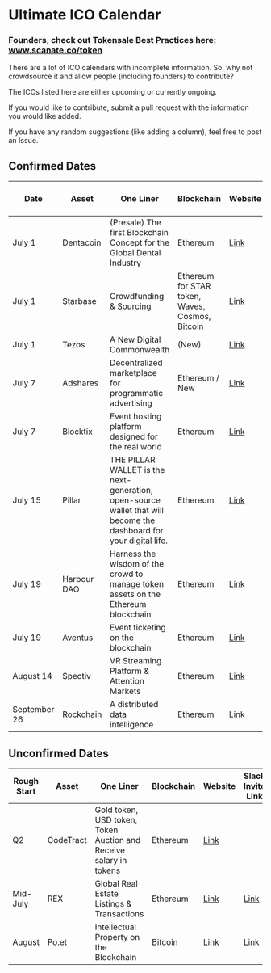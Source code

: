 # Ultimate ICO Calendar

### Founders, check out Tokensale Best Practices here: www.scanate.co/token

There are a lot of ICO calendars with incomplete information. So, why not crowdsource it and allow people (including founders) to contribute?

The ICOs listed here are either upcoming or currently ongoing.

If you would like to contribute, submit a pull request with the information you would like added.

If you have any random suggestions (like adding a column), feel free to post an Issue.

## Confirmed Dates

| Date  | Asset | One Liner | Blockchain | Website | Slack Invite Link | Reddit | Twitter
| ------------- | ------------- | ------------- | ------------- | ------------- | ------------- | ------------- | ------------- |
| July 1 | Dentacoin | (Presale) The first Blockchain Concept for the Global Dental Industry | Ethereum | [Link](http://www.dentacoin.com/) | [Link](https://join.slack.com/dentacoin/shared_invite/MTkwNTQxODk5MTM5LTE0OTYyNDgwNDAtYTBhMzRiMzE3YQ) | | [Link](https://twitter.com/dentacoin?lang=en) |
| July 1 | Starbase | Crowdfunding & Sourcing | Ethereum for STAR token, Waves, Cosmos, Bitcoin | [Link](https://starbase.co) | [Link](https://slack.starbase.co ) | |
| July 1 | Tezos  | A New Digital Commonwealth | (New) | [Link](https://tezos.com/) | [Link](http://slack.tezos.com/) | |[Link](https://twitter.com/tez0s?lang=en)|
| July 7 | Adshares | Decentralized marketplace for programmatic advertising | Ethereum / New | [Link](https://adshares.net/) |  | [Link](https://www.reddit.com/r/adshares/) | [Link](https://twitter.com/adsharesNet) |
| July 7 | Blocktix | Event hosting platform designed for the real world | Ethereum | [Link](https://blocktix.io/) | [Link](https://slack.blocktix.io/) | [Link](https://www.reddit.com/r/blocktix/) | [Link](https://twitter.com/blocktix) |
| July 15 | Pillar | THE PILLAR WALLET is the next-generation, open-source wallet that will become the dashboard for your digital life. | Ethereum | [Link](https://pillarproject.io/) | [Link](twentythirty.slack.com) | [Link](https://www.reddit.com/r/PillarProject/) | [Link](https://twitter.com/PillarWallet) |
| July 19 | Harbour DAO |Harness the wisdom of the crowd to manage token assets on the Ethereum blockchain | Ethereum | [Link](https://harbour.tokenate.io/) | [Link](https://harbourdao.herokuapp.com/) | [Link](https://www.reddit.com/r/HarbourDao/) | [Link](https://twitter.com/HarbourDao) |
| July 19 | Aventus | Event ticketing on the blockchain | Ethereum | [Link](https://aventus.io/) | [Link](https://slack.aventus.io/) | [Link](https://www.reddit.com/r/aventus/) | [Link](https://twitter.com/AventusSystems) |
| August 14 | Spectiv | VR Streaming Platform & Attention Markets | Ethereum | [Link](https://spectivvr.com/) | [Link](https://slackpass.io/spectivvr) | | [Link](https://www.twitter.com/spectivvr) |
| September 26 | Rockchain | A distributed data intelligence | Ethereum | [Link](http://rockchain.org/) | [Link](http://rockteam.org) | [Link](https://www.reddit.com/r/rockchain/) | [Link](https://twitter.com/alphadinos) |

## Unconfirmed Dates

| Rough Start  | Asset | One Liner | Blockchain | Website | Slack Invite Link | Reddit | Twitter |
| ------------- | ------------- | ------------- | ------------- | ------------- | ------------- | ------------- | ------------- |
| Q2  | CodeTract  | Gold token, USD token, Token Auction and Receive salary in tokens | Ethereum | [Link](https://launch.codetract.io/) | | |
| Mid-July | REX  | Global Real Estate Listings & Transactions | Ethereum | [Link](http://rexmls.com/) | [Link]( https://rexmls.herokuapp.com/) | |
| August | Po.et | Intellectual Property on the Blockchain | Bitcoin | [Link](https://po.et/) | [Link](https://poet-slack.herokuapp.com/) | |[Link](https://twitter.com/_poetproject)
